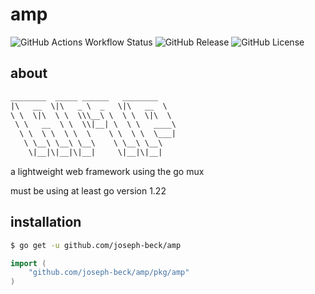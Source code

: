 # amp

![GitHub Actions Workflow Status](https://img.shields.io/github/actions/workflow/status/joseph-beck/amp/go.yml?label=checks)
![GitHub Release](https://img.shields.io/github/v/release/joseph-beck/amp)
![GitHub License](https://img.shields.io/github/license/joseph-beck/amp)

## about

```txt
________  _____ ______   ________   
|\   __  \|\   _ \  _   \|\   __  \  
\ \  \|\  \ \  \\\__\ \  \ \  \|\  \ 
 \ \   __  \ \  \\|__| \  \ \   ____\
  \ \  \ \  \ \  \    \ \  \ \  \___|
   \ \__\ \__\ \__\    \ \__\ \__\   
    \|__|\|__|\|__|     \|__|\|__|   
```

a lightweight web framework using the go mux

must be using at least go version 1.22

## installation

```sh
$ go get -u github.com/joseph-beck/amp
```

```go
import (
    "github.com/joseph-beck/amp/pkg/amp"
)
```
